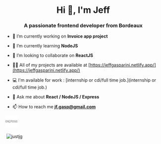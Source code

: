 <h1 align="center">Hi 👋, I'm Jeff</h1>
<h3 align="center">A passionate frontend developer from Bordeaux</h3>

- 🔭 I’m currently working on **Invoice app project**

- 🌱 I’m currently learning **NodeJS**

- 👯 I’m looking to collaborate on **ReactJS**

- 👨‍💻 All of my projects are available at [https://jeffgasparini.netlify.app/](https://jeffgasparini.netlify.app/)

- 💻 I'm available for work : [internship or cdi/full time job.](internship or cdi/full time job.)

- 💬 Ask me about **React / NodeJS / Express**

- 📫 How to reach me **jf.gasp@gmail.com**

<p align="left">
</p>

<p align="left"> <a href="https://expressjs.com" target="_blank" rel="noreferrer"> <img src="https://raw.githubusercontent.com/devicons/devicon/master/icons/express/express-original-wordmark.svg" alt="express" width="40" height="40"/> </a> </p>

<p>&nbsp;<img align="center" src="https://github-readme-stats.vercel.app/api?username=justjg&show_icons=true&locale=en" alt="justjg" /></p>
